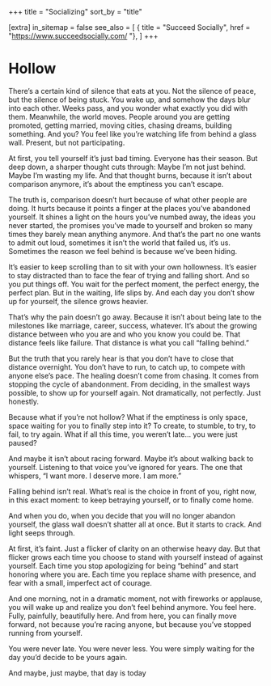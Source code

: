 +++
title = "Socializing"
sort_by = "title"

[extra]
in_sitemap = false
see_also = [
    { title = "Succeed Socially", href = "https://www.succeedsocially.com/ "},
]
+++


# Hollow

There’s a certain kind of silence that eats at you. Not the silence of peace, but the silence of being stuck. You wake up, and somehow the days blur into each other. Weeks pass, and you wonder what exactly you did with them. Meanwhile, the world moves. People around you are getting promoted, getting married, moving cities, chasing dreams, building something. And you? You feel like you’re watching life from behind a glass wall. Present, but not participating.

At first, you tell yourself it’s just bad timing. Everyone has their season. But deep down, a sharper thought cuts through: Maybe I’m not just behind. Maybe I’m wasting my life. And that thought burns, because it isn’t about comparison anymore, it’s about the emptiness you can’t escape.

The truth is, comparison doesn’t hurt because of what other people are doing. It hurts because it points a finger at the places you’ve abandoned yourself. It shines a light on the hours you’ve numbed away, the ideas you never started, the promises you’ve made to yourself and broken so many times they barely mean anything anymore. And that’s the part no one wants to admit out loud, sometimes it isn’t the world that failed us, it’s us. Sometimes the reason we feel behind is because we’ve been hiding.

It’s easier to keep scrolling than to sit with your own hollowness. It’s easier to stay distracted than to face the fear of trying and falling short. And so you put things off. You wait for the perfect moment, the perfect energy, the perfect plan. But in the waiting, life slips by. And each day you don’t show up for yourself, the silence grows heavier.

That’s why the pain doesn’t go away. Because it isn’t about being late to the milestones like marriage, career, success, whatever. It’s about the growing distance between who you are and who you know you could be. That distance feels like failure. That distance is what you call “falling behind.”

But the truth that you rarely hear is that you don’t have to close that distance overnight. You don’t have to run, to catch up, to compete with anyone else’s pace. The healing doesn’t come from chasing. It comes from stopping the cycle of abandonment. From deciding, in the smallest ways possible, to show up for yourself again. Not dramatically, not perfectly. Just honestly.

Because what if you’re not hollow? What if the emptiness is only space, space waiting for you to finally step into it? To create, to stumble, to try, to fail, to try again. What if all this time, you weren’t late… you were just paused?

And maybe it isn’t about racing forward. Maybe it’s about walking back to yourself. Listening to that voice you’ve ignored for years. The one that whispers, “I want more. I deserve more. I am more.”

Falling behind isn’t real. What’s real is the choice in front of you, right now, in this exact moment: to keep betraying yourself, or to finally come home.

And when you do, when you decide that you will no longer abandon yourself, the glass wall doesn’t shatter all at once. But it starts to crack. And light seeps through.

At first, it’s faint. Just a flicker of clarity on an otherwise heavy day. But that flicker grows each time you choose to stand with yourself instead of against yourself. Each time you stop apologizing for being “behind” and start honoring where you are. Each time you replace shame with presence, and fear with a small, imperfect act of courage.

And one morning, not in a dramatic moment, not with fireworks or applause, you will wake up and realize you don’t feel behind anymore. You feel here. Fully, painfully, beautifully here. And from here, you can finally move forward, not because you’re racing anyone, but because you’ve stopped running from yourself.

You were never late. You were never less. You were simply waiting for the day you’d decide to be yours again.

And maybe, just maybe, that day is today